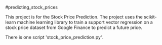 #predicting_stock_prices


This project is for the Stock Price Prediction. The project uses the scikit-learn machine learning library to train a support vector regression on a stock price dataset from Google Finance to predict a future price.

There is one script 'stock_price_prediction.py'.

